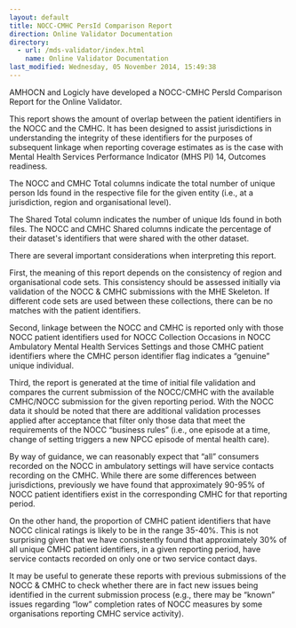 ```yaml
---
layout: default
title: NOCC-CMHC PersId Comparison Report
direction: Online Validator Documentation
directory:
  - url: /mds-validator/index.html
    name: Online Validator Documentation
last_modified: Wednesday, 05 November 2014, 15:49:38
---
```

<p>AMHOCN and Logicly have developed a NOCC-CMHC PersId Comparison Report for the Online Validator.</p>
<p>This report shows the amount of overlap between the patient identifiers in the NOCC and the CMHC. It has been designed to assist jurisdictions in understanding the integrity of these identifiers for the purposes of subsequent linkage when reporting coverage estimates as is the case with Mental Health Services Performance Indicator (MHS PI) 14, Outcomes readiness.</p>
<p>The NOCC and CMHC Total columns indicate the total number of unique person Ids found in the respective file for the given entity (i.e., at a jurisdiction, region and organisational level).</p>
<p>The Shared Total column indicates the number of unique Ids found in both files. The NOCC and CMHC Shared columns indicate the percentage of their dataset's identifiers that were shared with the other dataset.</p>
<p>There are several important considerations when interpreting this report.</p>
<p>First, the meaning of this report depends on the consistency of region and organisational code sets. This consistency should be assessed initially via validation of the NOCC &amp; CMHC submissions with the MHE Skeleton. If different code sets are used between these collections, there can be no matches with the patient identifiers.</p>
<p>Second, linkage between the NOCC and CMHC is reported only with those NOCC patient identifiers used for NOCC Collection Occasions in NOCC Ambulatory Mental Health Services Settings and those CMHC patient identifiers where the CMHC person identifier flag indicates a “genuine” unique individual.</p>
<p>Third, the report is generated at the time of initial file validation and compares the current submission of the NOCC/CMHC with the available CMHC/NOCC submission for the given reporting period. With the NOCC data it should be noted that there are additional validation processes applied after acceptance that filter only those data that meet the requirements of the NOCC “business rules” (i.e., one episode at a time, change of setting triggers a new NPCC episode of mental health care).</p>
<p>By way of guidance, we can reasonably expect that “all” consumers recorded on the NOCC in ambulatory settings will have service contacts recording on the CMHC. While there are some differences between jurisdictions, previously we have found that approximately 90-95% of NOCC patient identifiers exist in the corresponding CMHC for that reporting period.</p>
<p>On the other hand, the proportion of CMHC patient identifiers that have NOCC clinical ratings is likely to be in the range 35-40%. This is not surprising given that we have consistently found that approximately 30% of all unique CMHC patient identifiers, in a given reporting period, have service contacts recorded on only one or two service contact days.</p>
<p>It may be useful to generate these reports with previous submissions of the NOCC &amp; CMHC to check whether there are in fact new issues being identified in the current submission process (e.g., there may be “known” issues regarding “low” completion rates of NOCC measures by some organisations reporting CMHC service activity).</p>

<p>&nbsp;</p>
